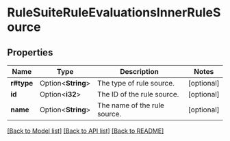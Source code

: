 # RuleSuiteRuleEvaluationsInnerRuleSource

## Properties

Name | Type | Description | Notes
------------ | ------------- | ------------- | -------------
**r#type** | Option<**String**> | The type of rule source. | [optional]
**id** | Option<**i32**> | The ID of the rule source. | [optional]
**name** | Option<**String**> | The name of the rule source. | [optional]

[[Back to Model list]](../README.md#documentation-for-models) [[Back to API list]](../README.md#documentation-for-api-endpoints) [[Back to README]](../README.md)


